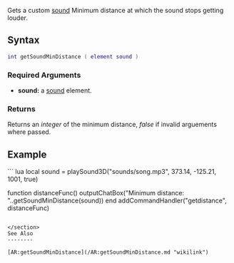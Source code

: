 Gets a custom [sound](/sound.md "wikilink") Minimum distance at which the sound stops getting louder.

Syntax
------

``` lua
int getSoundMinDistance ( element sound )
```

### Required Arguments

-   **sound:** a [sound](/sound.md "wikilink") element.

### Returns

Returns an *integer* of the minimum distance, *false* if invalid arguements where passed.

Example
-------

<section name="Client" class="client" show="true">
``` lua
local sound = playSound3D("sounds/song.mp3", 373.14, -125.21, 1001, true)

function distanceFunc()
  outputChatBox("Minimum distance: "..getSoundMinDistance(sound))
end
addCommandHandler("getdistance", distanceFunc)
```

</section>
See Also
--------

[AR:getSoundMinDistance](/AR:getSoundMinDistance.md "wikilink")
